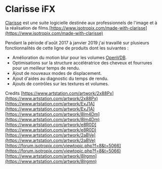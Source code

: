 # Clarisse iFX

[Clarisse](https://www.isotropix.com/products/clarisse/ifx) est une suite logicielle destinée aux professionnels de l'image et à la réalisation de films.[https://www.isotropix.com/made-with-clarisse](https://www.isotropix.com/made-with-clarisse)

Pendant la période d'août 2017 à janvier 2019 j'ai travaillé sur plusieurs fonctionnalités de cette ligne de produits dont les suivantes :

* Amélioration du motion blur pour les volumes [OpenVDB](https://www.openvdb.org/).
* Optimisations sur la structure accélératrice des cheveux et fourrures pour un meilleur temps de rendu.
* Ajout de nouveaux modes de displacement.
* Ajout d'aides au diagnostic du temps de rendu.
* Ajouts de contrôles sur les textures et volumes.


Credits
[https://www.artstation.com/artwork/2x88Px](https://www.artstation.com/artwork/2x88Px)
[https://www.artstation.com/artwork/ExJ1A](https://www.artstation.com/artwork/ExJ1A)
[https://www.artstation.com/artwork/8lm4Dm](https://www.artstation.com/artwork/8lm4Dm)
[https://www.artstation.com/artwork/e8R0D](https://www.artstation.com/artwork/e8R0D)
[https://www.artstation.com/artwork/2aBVe](https://www.artstation.com/artwork/2aBVe)
[https://forum.isotropix.com/viewtopic.php?f=8&t=5066](https://forum.isotropix.com/viewtopic.php?f=8&t=5066)
[https://www.artstation.com/artwork/8lrgmn](https://www.artstation.com/artwork/8lrgmn)

[//]: # (https://www.youtube.com/watch?v=NtgogEy349Q&feature=youtu.be)
[//]: # (https://www.youtube.com/watch?v=BdwHVmASffM&feature=youtu.be)

[//]: # (https://forum.isotropix.com/viewtopic.php?f=27&t=5047&sid=86f388b599a030c67c967e5ea5a2430e)
[//]: # (https://forum.isotropix.com/download/file.php?id=2634&mode=view)
[//]: # (https://forum.isotropix.com/download/file.php?id=2622&mode=view)
